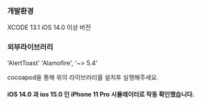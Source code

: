 
### 개발환경 

XCODE 13.1
iOS 14.0 이상 버전

### 외부라이브러리

'AlertToast'
'Alamofire', '~> 5.4'

cocoapod을 통해 위의 라이브러리를 설치후 실행해주세요.

#### iOS 14.0 과 ios 15.0 인 iPhone 11 Pro 시뮬레이터로 작동 확인했습니다.
